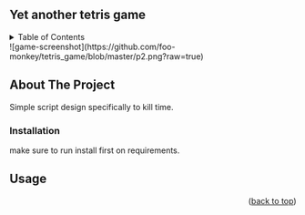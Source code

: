 ## Yet another tetris game
<!-- TABLE OF CONTENTS -->
<details>
  <summary>Table of Contents</summary>
  <ol>
    <li>
      <a href="#about-the-project">About The Project</a>
        <li><a href="#installation">Installation</a></li>
      </ul>
    </li>
    <li><a href="#usage">Usage</a></li>
  </ol>
</details>
![game-screenshot](https://github.com/foo-monkey/tetris_game/blob/master/p2.png?raw=true)

## About The Project

Simple script design specifically to kill time. 

### Installation

make sure to run install first on requirements.

## Usage


<p align="right">(<a href="#readme-top">back to top</a>)</p>
